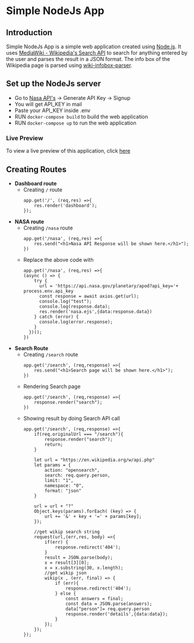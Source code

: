 # Simple NodeJs App
## Introduction
Simple NodeJs App is a simple web application created using [Node.js](https://github.com/nodejs/node). It uses [MediaWiki - Wikipedia's Search API](https://www.mediawiki.org/wiki/API:Opensearch) to search for anything entered by the user and parses the result in a JSON format. The info box of the Wikipedia page is parsed using [wiki-infobox-parser](https://github.com/0x333333/wiki-infobox-parser).

## Set up the NodeJs server
- Go to [Nasa API's](https://api.nasa.gov/) -> Generate API Key -> Signup 
- You will get API_KEY in mail
- Paste your API_KEY inside .env
- RUN ```docker-compose build``` to build the web application
- RUN ```docker-compose up``` to run the web application

### Live Preview
To view a live preview of this application, click [here](http://localhost:6004)

## Creating Routes
- **Dashboard route**
    - Creating ```/``` route
        ```
        app.get('/', (req,res) =>{
            res.render('dashboard');
        });
        ```
- **NASA route**
    - Creating ```/nasa``` route
        ```
        app.get('/nasa', (req,res) =>{
            res.send("<h1>Nasa API Response will be shown here.</h1>");
        })
        ```
    - Replace the above code with
        ```
        app.get('/nasa', (req,res) =>{
        (async () => {
            try {
              url = 'https://api.nasa.gov/planetary/apod?api_key='+ process.env.api_key
              const response = await axios.get(url);
              console.log("test");
              console.log(response.data);
              res.render('nasa.ejs',{data:response.data})
            } catch (error) {
              console.log(error.response);
            }
          })();
        })
        ```
- **Search Route**
    - Creating ```/search``` route
        ```
        app.get('/search', (req,response) =>{
            res.send("<h1>Search page will be shown here.</h1>");
        })
        ```
    - Rendering Search page
        ```
        app.get('/search', (req,response) =>{
            response.render("search");
        })
        ```
    - Showing result by doing Search API call
        ```
        app.get('/search', (req,response) =>{
            if(req.originalUrl === "/search"){
                response.render("search");
                return;
            }
            
            let url = "https://en.wikipedia.org/w/api.php"
            let params = {
                action: "opensearch",
                search: req.query.person,
                limit: "1",
                namespace: "0",
                format: "json"
            }
        
            url = url + "?"
            Object.keys(params).forEach( (key) => {
                url += '&' + key + '=' + params[key]; 
            });
        
            //get wikip search string
            request(url,(err,res, body) =>{
                if(err) {
                    response.redirect('404');
                }
                result = JSON.parse(body);
                x = result[3][0];
                x = x.substring(30, x.length); 
                //get wikip json
                wikip(x , (err, final) => {
                    if (err){
                        response.redirect('404');
                    } else {
                        const answers = final;
                        const data = JSON.parse(answers);
                        data["person"]= req.query.person
                        response.render('details',{data:data}); 
                    }
                });
            });
        });
        ```